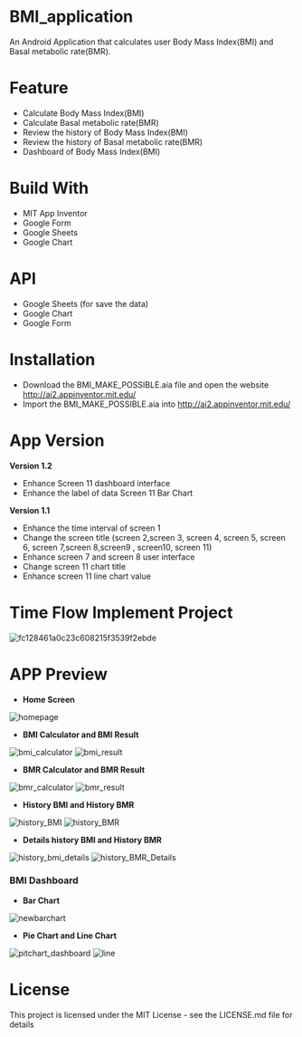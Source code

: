 # BMI_application
An Android Application that calculates user Body Mass Index(BMI) and Basal metabolic rate(BMR).

# Feature
- Calculate Body Mass Index(BMI)
- Calculate Basal metabolic rate(BMR)
- Review the history of Body Mass Index(BMI)
- Review the history of Basal metabolic rate(BMR)
- Dashboard of Body Mass Index(BMI)

# Build With
- MIT App Inventor
- Google Form
- Google Sheets
- Google Chart

# API
- Google Sheets (for save the data)
- Google Chart
- Google Form

# Installation 
- Download the BMI_MAKE_POSSIBLE.aia file and open the website http://ai2.appinventor.mit.edu/ 
- Import the  BMI_MAKE_POSSIBLE.aia into http://ai2.appinventor.mit.edu/ 

# App Version
**Version 1.2**
- Enhance Screen 11 dashboard interface
- Enhance the label of data Screen 11 Bar Chart


**Version 1.1**
- Enhance the time interval of screen 1
- Change the screen title (screen 2,screen 3, screen 4, screen 5, screen 6, screen 7,screen 8,screen9 , screen10, screen 11)
- Enhance screen 7 and screen 8 user interface
- Change screen 11 chart title 
- Enhance screen 11 line chart value

# Time Flow Implement Project
![fc128461a0c23c608215f3539f2ebde](https://user-images.githubusercontent.com/73873490/138118529-cd8b193e-1135-4cc3-b8a6-fb769bd4dfe7.jpg)


# APP Preview 
- **Home Screen**

![homepage](https://user-images.githubusercontent.com/73873490/135720313-8a97495d-d8f4-457c-879e-4b37ebd4ad15.jpg)

- **BMI Calculator and  BMI Result**

![bmi_calculator](https://user-images.githubusercontent.com/73873490/135720336-c4dee321-b236-432d-92aa-875b2d3fa23a.jpg) 
![bmi_result](https://user-images.githubusercontent.com/73873490/135720343-3e602581-10cc-4cdf-b920-36293c0a067d.jpg)

- **BMR Calculator and BMR Result**

![bmr_calculator](https://user-images.githubusercontent.com/73873490/135720433-3b2b2178-bf7c-4066-bf25-0f0fab6f5aa8.jpg)
![bmr_result](https://user-images.githubusercontent.com/73873490/135720439-277a90bc-3cf6-443b-a47d-5665aa8b7b31.jpg)


- **History BMI and History BMR**

![history_BMI](https://user-images.githubusercontent.com/73873490/135720472-efe7b95e-e2c5-434d-bf9f-8e0bba4a1971.jpg)
![history_BMR](https://user-images.githubusercontent.com/73873490/135720477-31ade6c4-71f4-4a50-8a20-b20843b7e968.jpg)

- **Details history BMI and History BMR**

![history_bmi_details](https://user-images.githubusercontent.com/73873490/135767392-a8544b6c-fa8e-4f28-ac0f-83bf60525aff.jpg)
![history_BMR_Details](https://user-images.githubusercontent.com/73873490/135767393-36b07513-93dc-439d-acc5-fa3e564b5b62.jpg)



### BMI Dashboard

- **Bar Chart**

![newbarchart](https://user-images.githubusercontent.com/73873490/135759274-8bd75c64-a452-4de9-a39f-1014a4c479f3.jpg)

- **Pie Chart and Line Chart**

![pitchart_dashboard](https://user-images.githubusercontent.com/73873490/135720533-d3b55e13-9072-4bc6-8210-c96d42af370e.jpg)
![line](https://user-images.githubusercontent.com/73873490/135720536-e612db3d-0a53-4b6b-b9e6-4a647749bf45.jpg)



# License
This project is licensed under the MIT License - see the LICENSE.md file for details


